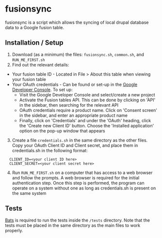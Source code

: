 fusionsync
==========
fusionsync is a script which allows the syncing of local drupal database data to a Google fusion table.

Installation / Setup
--------------------
1. Download (as a minimum) the files: `fusionsync.sh`, `common.sh`, and `RUN_ME_FIRST.sh`
2. Find out the relevant details:
  * Your fusion table ID - Located in File > About this table when viewing your fusion table
  * Your OAuth credentials - Can be found or set-up in the [Google Developer Console](https://console.developers.google.com/). To set up:
    * Visit the Google Developer Console and select/create a new project
    * Activate the Fusion tables API. This can be done by clicking on 'API' in the sidebar, then searching for the relevant API
    * OAuth credentials require a product name. Click on 'Consent screen' in the sidebar, and enter an appropriate product name
    * Finally, click on 'Credentials' and under the 'OAuth' heading, click the 'Create new Client ID' button. Choose the 'Installed application' option on the pop-up window that appears
3. Create a file `credentials.sh` in the same directory as the other files. Copy your OAuth Client ID and Client secret, and place them in credentials.sh in the following format:

  ```
    CLIENT_ID=<your client ID here>
    CLIENT_SECRET=<your client secret here>
  ```
4. Run `RUN_ME_FIRST.sh` on a computer that has access to a web browser and follow the prompts. A web browser is required for the initial authentication step. Once this step is performed, the program can operate on a system without one as long as credentials.sh is present on the same system

Tests
-----
[Bats](https://github.com/sstephenson/bats) is required to run the tests inside the `/tests` directory. Note that the tests must be placed in the same directory as the main files to work properly.
